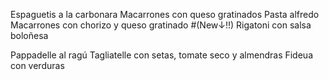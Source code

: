 Espaguetis a la carbonara 
Macarrones con queso gratinados 
Pasta alfredo 
Macarrones con chorizo y queso gratinado
#(New↓!!)
Rigatoni con salsa boloñesa

Pappadelle al ragú
Tagliatelle con setas, tomate seco y almendras
Fideua con verduras
